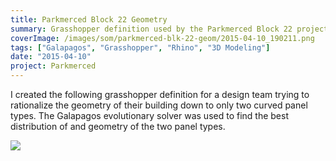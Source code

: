 ```yaml
---
title: Parkmerced Block 22 Geometry
summary: Grasshopper definition used by the Parkmerced Block 22 project to rationalize the building form to only require two exterior panel types
coverImage: /images/som/parkmerced-blk-22-geom/2015-04-10_190211.png
tags: ["Galapagos", "Grasshopper", "Rhino", "3D Modeling"]
date: "2015-04-10"
project: Parkmerced
---
```


I created the following grasshopper definition for a design team trying to rationalize the geometry of their building down to only two curved panel types. The Galapagos evolutionary solver was used to find the best distribution of and geometry of the two panel types.

![](/images/som/parkmerced-blk-22-geom//Parkmerced-Block-22.png)
